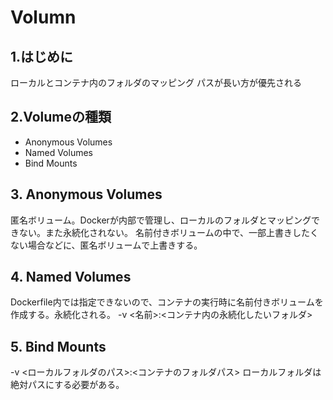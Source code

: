# Volumn

## 1.はじめに

ローカルとコンテナ内のフォルダのマッピング
パスが長い方が優先される

## 2.Volumeの種類

* Anonymous Volumes
* Named Volumes
* Bind Mounts

## 3. Anonymous Volumes
匿名ボリューム。Dockerが内部で管理し、ローカルのフォルダとマッピングできない。また永続化されない。
名前付きボリュームの中で、一部上書きしたくない場合などに、匿名ボリュームで上書きする。

## 4. Named Volumes
Dockerfile内では指定できないので、コンテナの実行時に名前付きボリュームを作成する。永続化される。
-v <名前>:<コンテナ内の永続化したいフォルダ>

## 5. Bind Mounts
-v <ローカルフォルダのパス>:<コンテナのフォルダパス>
ローカルフォルダは絶対パスにする必要がある。

